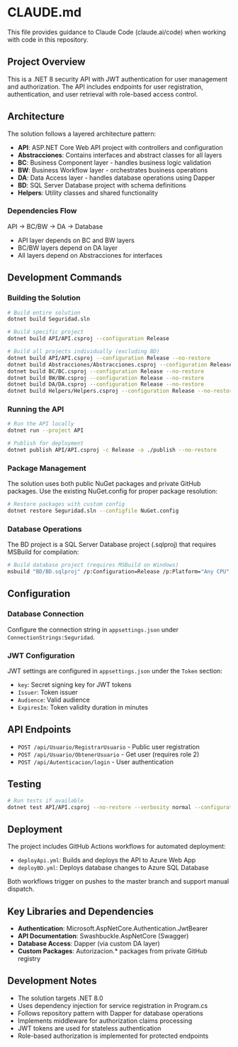 # CLAUDE.md

This file provides guidance to Claude Code (claude.ai/code) when working with code in this repository.

## Project Overview

This is a .NET 8 security API with JWT authentication for user management and authorization. The API includes endpoints for user registration, authentication, and user retrieval with role-based access control.

## Architecture

The solution follows a layered architecture pattern:

- **API**: ASP.NET Core Web API project with controllers and configuration
- **Abstracciones**: Contains interfaces and abstract classes for all layers
- **BC**: Business Component layer - handles business logic validation
- **BW**: Business Workflow layer - orchestrates business operations
- **DA**: Data Access layer - handles database operations using Dapper
- **BD**: SQL Server Database project with schema definitions
- **Helpers**: Utility classes and shared functionality

### Dependencies Flow
API → BC/BW → DA → Database
- API layer depends on BC and BW layers
- BC/BW layers depend on DA layer
- All layers depend on Abstracciones for interfaces

## Development Commands

### Building the Solution
```bash
# Build entire solution
dotnet build Seguridad.sln

# Build specific project
dotnet build API/API.csproj --configuration Release

# Build all projects individually (excluding BD)
dotnet build API/API.csproj --configuration Release --no-restore
dotnet build Abstracciones/Abstracciones.csproj --configuration Release --no-restore
dotnet build BC/BC.csproj --configuration Release --no-restore
dotnet build BW/BW.csproj --configuration Release --no-restore
dotnet build DA/DA.csproj --configuration Release --no-restore
dotnet build Helpers/Helpers.csproj --configuration Release --no-restore
```

### Running the API
```bash
# Run the API locally
dotnet run --project API

# Publish for deployment
dotnet publish API/API.csproj -c Release -o ./publish --no-restore
```

### Package Management
The solution uses both public NuGet packages and private GitHub packages. Use the existing NuGet.config for proper package resolution:

```bash
# Restore packages with custom config
dotnet restore Seguridad.sln --configfile NuGet.config
```

### Database Operations
The BD project is a SQL Server Database project (.sqlproj) that requires MSBuild for compilation:

```bash
# Build database project (requires MSBuild on Windows)
msbuild "BD/BD.sqlproj" /p:Configuration=Release /p:Platform="Any CPU" /p:OutputPath="./bin/Release/"
```

## Configuration

### Database Connection
Configure the connection string in `appsettings.json` under `ConnectionStrings:Seguridad`.

### JWT Configuration
JWT settings are configured in `appsettings.json` under the `Token` section:
- `key`: Secret signing key for JWT tokens
- `Issuer`: Token issuer
- `Audience`: Valid audience
- `ExpiresIn`: Token validity duration in minutes

## API Endpoints

- `POST /api/Usuario/RegistrarUsuario` - Public user registration
- `POST /api/Usuario/ObtenerUsuario` - Get user (requires role 2)
- `POST /api/Autenticacion/login` - User authentication

## Testing

```bash
# Run tests if available
dotnet test API/API.csproj --no-restore --verbosity normal --configuration Release
```

## Deployment

The project includes GitHub Actions workflows for automated deployment:
- `deployApi.yml`: Builds and deploys the API to Azure Web App
- `deployBD.yml`: Deploys database changes to Azure SQL Database

Both workflows trigger on pushes to the master branch and support manual dispatch.

## Key Libraries and Dependencies

- **Authentication**: Microsoft.AspNetCore.Authentication.JwtBearer
- **API Documentation**: Swashbuckle.AspNetCore (Swagger)
- **Database Access**: Dapper (via custom DA layer)
- **Custom Packages**: Autorizacion.* packages from private GitHub registry

## Development Notes

- The solution targets .NET 8.0
- Uses dependency injection for service registration in Program.cs
- Follows repository pattern with Dapper for database operations
- Implements middleware for authorization claims processing
- JWT tokens are used for stateless authentication
- Role-based authorization is implemented for protected endpoints